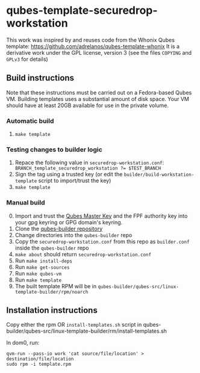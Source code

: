 # qubes-template-securedrop-workstation

This work was inspired by and reuses code from the Whonix Qubes template: https://github.com/adrelanos/qubes-template-whonix
It is a derivative work under the GPL license, version 3 (see the files `COPYING` and `GPLv3` for details)


## Build instructions

Note that these instructions must be carried out on a Fedora-based Qubes VM. Building templates uses a substantial amount of disk space.
Your VM should have at least 20GB available for use in the private volume.

### Automatic build

1. `make template`

### Testing changes to builder logic

1. Repace the following value in `securedrop-workstation.conf`: ` BRANCH_template_securedrop_workstation ?= $TEST_BRANCH` 
2. Sign the tag using a trusted key (or edit the `builder/build-workstation-template` script to import/trust the key)
3. `make template`

### Manual build

0. Import and trust the [Qubes Master Key](https://www.qubes-os.org/security/verifying-signatures/) and the FPF authority key into your gpg keyring or GPG domain's keyring.
1. Clone the [qubes-builder repository](https://github.com/qubesos/qubes-builder)
2. Change directories into the `qubes-builder` repo
3. Copy the `securedrop-workstation.conf` from this repo as `builder.conf` inside the `qubes-builder` repo
4. `make about` should return `securedrop-workstation.conf`
5. Run `make install-deps`
6. Run `make get-sources`
7. Run `make qubes-vm`
8. Run `make template`
9. The built template RPM will be in `qubes-builder/qubes-src/linux-template-builder/rpm/noarch`

## Installation instructions

Copy either the rpm OR `install-templates.sh` script in qubes-builder/qubes-src/linux-template-builder/rm/install-templates.sh

In dom0, run:

```
qvm-run --pass-io work 'cat source/file/location' > destination/file/location
sudo rpm -i template.rpm
```
